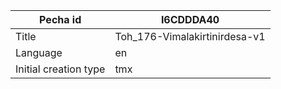 |Pecha id | I6CDDDA40
| --- | --- 
|Title | Toh_176-Vimalakirtinirdesa-v1 
|Language | en
|Initial creation type | tmx